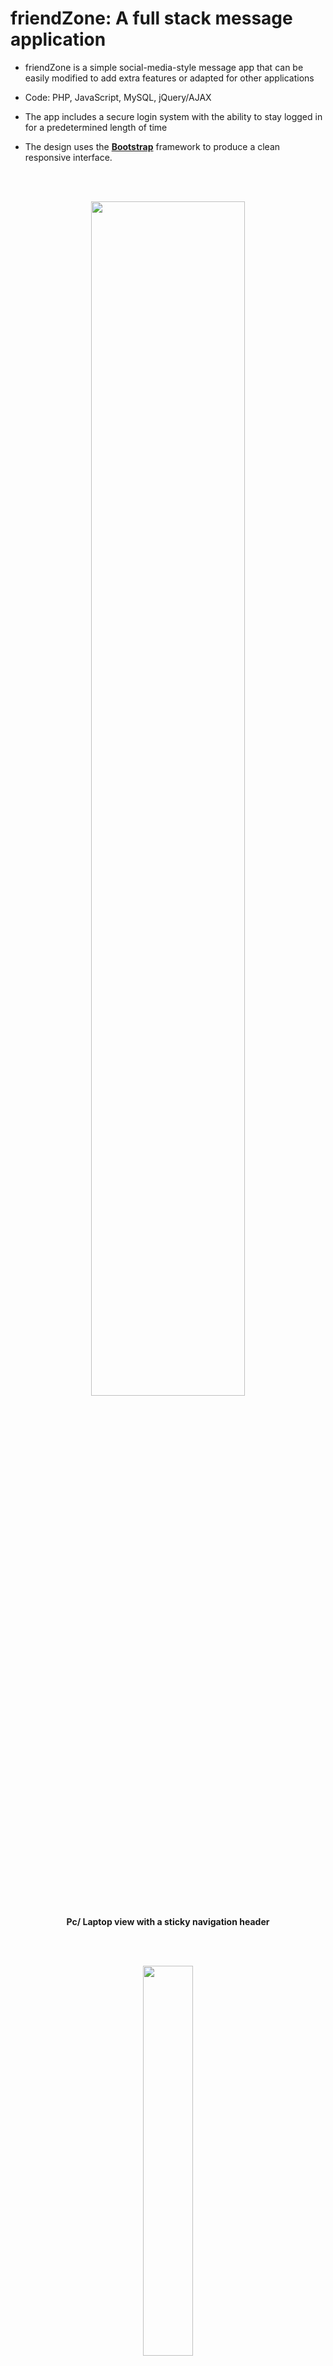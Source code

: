 # friendZone: A full stack message application

* friendZone is a simple social-media-style message app that can be easily modified to add extra features or adapted for other applications

* Code: PHP, JavaScript, MySQL, jQuery/AJAX

* The app includes a secure login system with the ability to stay logged in for a predetermined length of time

* The design uses the [**Bootstrap**](https://getbootstrap.com/) framework to produce a clean responsive interface.
  
<br/><br/>

<p align="center" width="100%">
    <img width="70%" src="https://github.com/N1c-C/Full_Stack_Message_App_FriendZone/assets/103114303/700e6416-c737-480c-927d-2a11a2bcd30b">
  <p align='center'><strong> Pc/ Laptop view with a sticky navigation header </strong></p>
</p>

<br/><br/>

<p align="center" width="100%">
    <img width="40%" src="https://github.com/N1c-C/Full_Stack_Message_App_FriendZone/assets/103114303/badf57c6-75ab-46c4-b47e-91f5b707f9c6">
  <p align='center'><strong> Mobile view with the navigation collapsing into a burger menu </strong></p>
</p>

<br/>

Check out the repository Wiki for useful design information about the layout and the entity relations between attributes

# Requirements and Setup

- Download and install [XAMPP](https://www.apachefriends.org/)
- With MySQL/ MariaDB create a friendZone database
- Use the SQL Commands provided in the Wiki to set up the necessary tables.
- Drop the friendZone folder into the htdocs folder and navigate to [localhost:/friendZone/](http://localhost:/friendZone/)
- If you want to populate the database with some test messages and comments, then run test\_data.php
